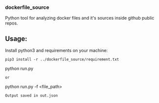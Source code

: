 ### dockerfile_source

Python tool for analyzing docker files and it's sources inside github public repos.

## Usage:
Install python3 and requirements on your machine:
```
pip3 install -r ../dockerfile_source/requirement.txt 
```
python run.py <url>
```
or
```
python run.py -f <file_path>
```
Output saved in out.json